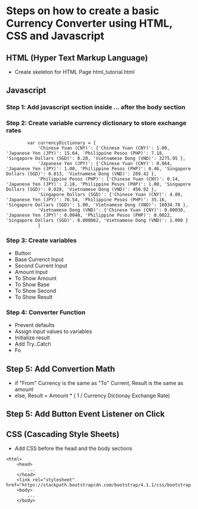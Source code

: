 # Steps on how to create a basic Currency Converter using HTML, CSS and Javascript

## HTML (Hyper Text Markup Language)
- Create skeleton for HTML Page html_tutorial.html

## Javascript
### Step 1: Add javascript section <script> ... </script> inside <html> ... </html> after the body section

### Step 2: Create variable currency dictionary to store exchange rates
```
        var currencyDictionary = {
            'Chinese Yuan (CNY)': {'Chinese Yuan (CNY)': 1.00, 'Japanese Yen (JPY)': 15.64, 'Philippine Pesos (PHP)': 7.18, 'Singapore Dollars (SGD)': 0.20, 'Vietnamese Dong (VND)': 3275.95 },
            'Japanese Yen (JPY)': {'Chinese Yuan (CNY)': 0.064, 'Japanese Yen (JPY)': 1.00, 'Philippine Pesos (PHP)': 0.46, 'Singapore Dollars (SGD)': 0.013, 'Vietnamese Dong (VND)': 209.42 },
            'Philippine Pesos (PHP)': {'Chinese Yuan (CNY)': 0.14, 'Japanese Yen (JPY)': 2.18, 'Philippine Pesos (PHP)': 1.00, 'Singapore Dollars (SGD)': 0.028, 'Vietnamese Dong (VND)': 456.92 },
            'Singapore Dollars (SGD)': {'Chinese Yuan (CNY)': 4.89, 'Japanese Yen (JPY)': 76.54, 'Philippine Pesos (PHP)': 35.16, 'Singapore Dollars (SGD)': 1.00, 'Vietnamese Dong (VND)': 16034.70 },                                 
            'Vietnamese Dong (VND)': {'Chinese Yuan (CNY)': 0.00030, 'Japanese Yen (JPY)': 0.0048, 'Philippine Pesos (PHP)': 0.0022, 'Singapore Dollars (SGD)': 0.000062, 'Vietnamese Dong (VND)': 1.000 }
            }
```

### Step 3: Create variables
- Button
- Base Currenct Input
- Second Current Input
- Amount Input
- To Show Amount
- To Show Base
- To Show Second
- To Show Result

### Step 4: Converter Function
- Prevent defaults
- Assign input values to variables
- Initialize result
- Add Try..Catch
- Fo

## Step 5: Add Convertion Math
- if "From" Currency is the same as "To" Current, Result is the same as amount
- else, Result = Amount * ( 1 / Currency Dictionay Exchange Rate)

## Step 5: Add Button Event Listener on Click

## CSS (Cascading Style Sheets)
- Add CSS before the head and the body sections
```
<html>
    <head>
        ...
    </head>
    <link rel="stylesheet" href="https://stackpath.bootstrapcdn.com/bootstrap/4.1.1/css/bootstrap.min.css">
    <body>
        ...
    </body>    
```